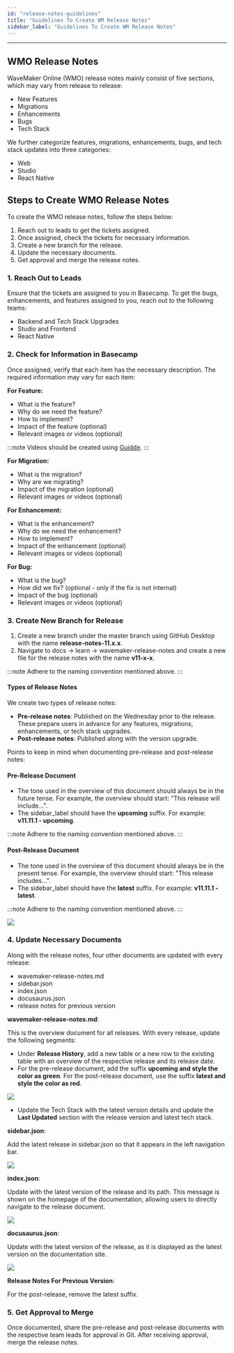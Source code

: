 ```yaml
---
id: "release-notes-guidelines"
title: "Guidelines To Create WM Release Notes"
sidebar_label: "Guidelines To Create WM Release Notes"
---
```


---

## WMO Release Notes

WaveMaker Online (WMO) release notes mainly consist of five sections, which may vary from release to release:

- New Features
- Migrations
- Enhancements
- Bugs
- Tech Stack

We further categorize features, migrations, enhancements, bugs, and tech stack updates into three categories:

- Web
- Studio
- React Native

## Steps to Create WMO Release Notes

To create the WMO release notes, follow the steps below:

1. Reach out to leads to get the tickets assigned.
2. Once assigned, check the tickets for necessary information.
3. Create a new branch for the release.
4. Update the necessary documents.
5. Get approval and merge the release notes.


### 1. Reach Out to Leads

Ensure that the tickets are assigned to you in Basecamp. To get the bugs, enhancements, and features assigned to you, reach out to the following teams:

- Backend and Tech Stack Upgrades
- Studio and Frontend
- React Native

### 2. Check for Information in Basecamp

Once assigned, verify that each item has the necessary description. The required information may vary for each item:

**For Feature:**

- What is the feature?
- Why do we need the feature?
- How to implement?
- Impact of the feature (optional)
- Relevant images or videos (optional)

:::note
Videos should be created using [Guidde](https://app.guidde.com/home).
:::

**For Migration:**

- What is the migration?
- Why are we migrating?
- Impact of the migration (optional)
- Relevant images or videos (optional)

**For Enhancement:**

- What is the enhancement?
- Why do we need the enhancement?
- How to implement?
- Impact of the enhancement (optional)
- Relevant images or videos (optional)

**For Bug:**

- What is the bug?
- How did we fix? (optional - only if the fix is not internal)
- Impact of the bug (optional)
- Relevant images or videos (optional)

### 3. Create New Branch for Release

1. Create a new branch under the master branch using GitHub Desktop with the name **release-notes-11.x.x**.
2. Navigate to docs -> learn -> wavemaker-release-notes and create a new file for the release notes with the name **v11-x-x**.

:::note
Adhere to the naming convention mentioned above.
:::

#### Types of Release Notes


We create two types of release notes:

- **Pre-release notes**: Published on the Wednesday prior to the release. These prepare users in advance for any features, migrations, enhancements, or tech stack upgrades.
- **Post-release notes**: Published along with the version upgrade.

Points to keep in mind when documenting pre-release and post-release notes:

#### Pre-Release Document

- The tone used in the overview of this document should always be in the future tense. For example, the overview should start: "This release will include...".
- The sidebar_label should have the **upcoming** suffix. For example: **v11.11.1 - upcoming**.

:::note
Adhere to the naming convention mentioned above.
:::

#### Post-Release Document

- The tone used in the overview of this document should always be in the present tense. For example, the overview should start: "This release includes...".
- The sidebar_label should have the **latest** suffix. For example: **v11.11.1 - latest**.

:::note
Adhere to the naming convention mentioned above.
:::

![](/learn/assets/upcoming-latest-doc.png)

### 4. Update Necessary Documents

Along with the release notes, four other documents are updated with every release:

- wavemaker-release-notes.md
- sidebar.json
- index.json
- docusaurus.json
- release notes for previous version

**wavemaker-release-notes.md**:

This is the overview document for all releases. With every release, update the following segments:

- Under **Release History**, add a new table or a new row to the existing table with an overview of the respective release and its release date.
- For the pre-release document, add the suffix **upcoming and style the color as green**. For the post-release document, use the suffix **latest and style the color as red**.

![](/learn/assets/wmo-pre-post-release.png)

- Update the Tech Stack with the latest version details and update the **Last Updated** section with the release version and latest tech stack.

**sidebar.json**:

Add the latest release in sidebar.json so that it appears in the left navigation bar.

![](/learn/assets/latest-doc-sidebar.png)

**index.json**:

Update with the latest version of the release and its path. This message is shown on the homepage of the documentation, allowing users to directly navigate to the release document.

![](/learn/assets/release-notes-index.png)

**docusaurus.json**:

Update with the latest version of the release, as it is displayed as the latest version on the documentation site.

![](/learn/assets/release-notes-docusaurus.png)

**Release Notes For Previous Version**:

For the post-release, remove the latest suffix.


### 5. Get Approval to Merge

Once documented, share the pre-release and post-release documents with the respective team leads for approval in Git. After receiving approval, merge the release notes. 


